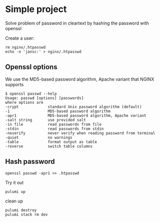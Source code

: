 # Simple project

Solve problem of password in cleartext by hashing the password with openssl


Create a user: 
```
rm nginx/.htpasswd
echo -n 'jansc:' > nginx/.htpasswd
```

## Openssl options
We use the MD5-based password algorithm, Apache variant that NGINX supports
```
$ openssl passwd --help
Usage: passwd [options] [passwords]
where options are
-crypt             standard Unix password algorithm (default)
-1                 MD5-based password algorithm
-apr1              MD5-based password algorithm, Apache variant
-salt string       use provided salt
-in file           read passwords from file
-stdin             read passwords from stdin
-noverify          never verify when reading password from terminal
-quiet             no warnings
-table             format output as table
-reverse           switch table columns
```

## Hash password 

```
openssl passwd -apr1 >> .htpasswd
```

Try it out
```
pulumi up
```

clean up 
```
pulumi destroy
pulumi stack rm dev
```
